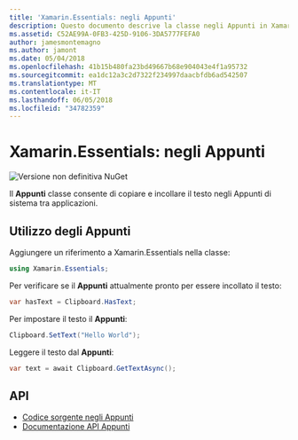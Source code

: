 ```yaml
---
title: 'Xamarin.Essentials: negli Appunti'
description: Questo documento descrive la classe negli Appunti in Xamarin.Essentials, che consente di copiare e incollare il testo negli Appunti di sistema tra applicazioni.
ms.assetid: C52AE99A-0FB3-425D-9106-3DA5777FEFA0
author: jamesmontemagno
ms.author: jamont
ms.date: 05/04/2018
ms.openlocfilehash: 41b15b480fa23bd49667b68e904043e4f1a95732
ms.sourcegitcommit: ea1dc12a3c2d7322f234997daacbfdb6ad542507
ms.translationtype: MT
ms.contentlocale: it-IT
ms.lasthandoff: 06/05/2018
ms.locfileid: "34782359"
---
```

# <a name="xamarinessentials-clipboard"></a>Xamarin.Essentials: negli Appunti

![Versione non definitiva NuGet](~/media/shared/pre-release.png)

Il **Appunti** classe consente di copiare e incollare il testo negli Appunti di sistema tra applicazioni.

## <a name="using-clipboard"></a>Utilizzo degli Appunti

Aggiungere un riferimento a Xamarin.Essentials nella classe:

```csharp
using Xamarin.Essentials;
```

Per verificare se il **Appunti** attualmente pronto per essere incollato il testo:

```csharp
var hasText = Clipboard.HasText;
```

Per impostare il testo il **Appunti**:

```csharp
Clipboard.SetText("Hello World");
```

Leggere il testo dal **Appunti**:

```csharp
var text = await Clipboard.GetTextAsync();
```

## <a name="api"></a>API

- [Codice sorgente negli Appunti](https://github.com/xamarin/Essentials/tree/master/Xamarin.Essentials/Clipboard)
- [Documentazione API Appunti](xref:Xamarin.Essentials.Clipboard)
